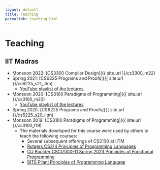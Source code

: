 ```yaml
---
layout: default
title: Teaching
permalink: teaching.html
---
```


# Teaching

## IIT Madras

* Monsoon 2022: [CS3300 Compiler Design]({{ site.url }}/cs3300_m22)
* Spring 2021: [CS6225 Programs and Proofs]({{ site.url }}/cs6225_s21_iitm)
  + [YouTube playlist of the lectures](https://www.youtube.com/playlist?list=PLt0HgEXFOHdkfd7phdKKmTIuwHEvPX0qb)
* Monsoon 2020: [CS3100 Paradigms of Programming]({{ site.url }}/cs3100_m20)  
  + [YouTube playlist of the lectures](https://www.youtube.com/playlist?list=PLt0HgEXFOHdkE-NTs87s7QjwYwqeihb-D)
* Spring 2020: [CS6225 Programs and Proofs]({{ site.url }}/cs6225_s20_iitm)
* Monsoon 2019: [CS3100 Paradigms of Programming]({{ site.url }}/cs3100_f19)
  + The materials developed for this course were used by others to teach the
    following courses:
    - Several subsequent offerings of CS3100 at IITM
    - [Rutgers CS314 Principles of Programming Languages](https://www.cs.rutgers.edu/academics/undergraduate/course-synopses/course-details/01-198-314-principles-of-programming-languages)
    - [CU Boulder CSCI7000-11 Spring 2023 Principles of Functional Programming](https://gowthamk.github.io/csci7000_pfp_s23/)
    - [BITS Pilani Principles of Programming Language]()
